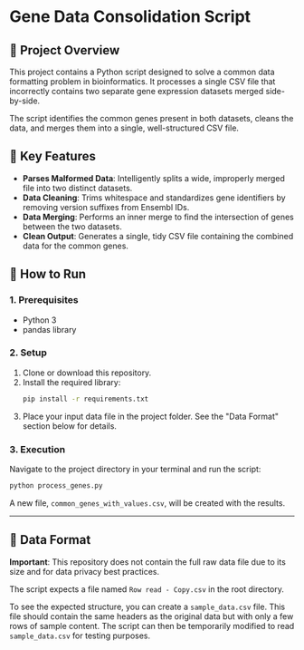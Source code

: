 # Gene Data Consolidation Script

## 🧬 Project Overview
This project contains a Python script designed to solve a common data formatting problem in bioinformatics. It processes a single CSV file that incorrectly contains two separate gene expression datasets merged side-by-side.

The script identifies the common genes present in both datasets, cleans the data, and merges them into a single, well-structured CSV file.

## 🎯 Key Features
- **Parses Malformed Data**: Intelligently splits a wide, improperly merged file into two distinct datasets.
- **Data Cleaning**: Trims whitespace and standardizes gene identifiers by removing version suffixes from Ensembl IDs.
- **Data Merging**: Performs an inner merge to find the intersection of genes between the two datasets.
- **Clean Output**: Generates a single, tidy CSV file containing the combined data for the common genes.

## 🚀 How to Run

### 1. Prerequisites
- Python 3
- pandas library

### 2. Setup
1. Clone or download this repository.
2. Install the required library:
   ```bash
   pip install -r requirements.txt
   ```
3. Place your input data file in the project folder. See the "Data Format" section below for details.

### 3. Execution
Navigate to the project directory in your terminal and run the script:
```bash
python process_genes.py
```
A new file, `common_genes_with_values.csv`, will be created with the results.

---
## 📄 Data Format

**Important**: This repository does not contain the full raw data file due to its size and for data privacy best practices.

The script expects a file named `Row read - Copy.csv` in the root directory.

To see the expected structure, you can create a `sample_data.csv` file. This file should contain the same headers as the original data but with only a few rows of sample content. The script can then be temporarily modified to read `sample_data.csv` for testing purposes.